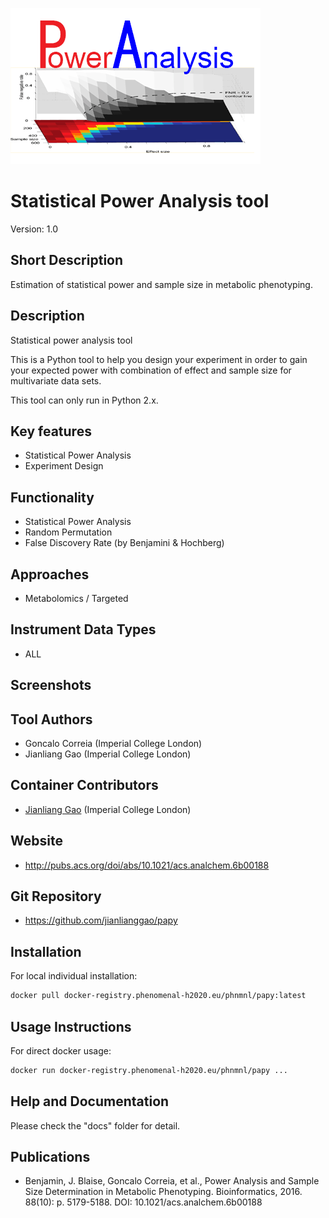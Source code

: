 ![Logo](PAPY_logo.gif)

# Statistical Power Analysis tool
Version: 1.0

## Short Description

Estimation of statistical power and sample size in metabolic phenotyping.

## Description

Statistical power analysis tool

This is a Python tool to help you design your experiment in order to gain your expected power with combination of effect and sample size for multivariate data sets.

This tool can only run in Python 2.x.



## Key features

- Statistical Power Analysis
- Experiment Design

## Functionality

- Statistical Power Analysis
- Random Permutation
- False Discovery Rate (by Benjamini & Hochberg)

## Approaches

- Metabolomics / Targeted

## Instrument Data Types

- ALL

## Screenshots


## Tool Authors

- Goncalo Correia (Imperial College London)
- Jianliang Gao (Imperial College London)

## Container Contributors

- [Jianliang Gao](https://github.com/jianlianggao) (Imperial College London)

## Website

- http://pubs.acs.org/doi/abs/10.1021/acs.analchem.6b00188


## Git Repository

- https://github.com/jianlianggao/papy

## Installation 

For local individual installation:

```bash
docker pull docker-registry.phenomenal-h2020.eu/phnmnl/papy:latest
```

## Usage Instructions

For direct docker usage:

```bash
docker run docker-registry.phenomenal-h2020.eu/phnmnl/papy ...
```

## Help and Documentation

Please check the "docs" folder for detail. 

## Publications

- Benjamin, J. Blaise, Goncalo Correia, et al., Power Analysis and Sample Size Determination in Metabolic Phenotyping. Bioinformatics, 2016. 88(10): p. 5179-5188.
DOI: 10.1021/acs.analchem.6b00188
